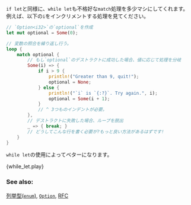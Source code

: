 <!-- Similar to `if let`, `while let` can make awkward `match` sequences
more tolerable. Consider the following sequence that increments `i`: -->
`if let`と同様に、`while let`も不格好な`match`処理を多少マシにしてくれます。例えば、以下の`i`をインクリメントする処理を見てください。

``` rust
// `Option<i32>`の`optional`を作成
let mut optional = Some(0);

// 変数の照合を繰り返し行う。
loop {
    match optional {
        // もし`optional`のデストラクトに成功した場合、値に応じて処理を分岐
        Some(i) => {
            if i > 9 {
                println!("Greater than 9, quit!");
                optional = None;
            } else {
                println!("`i` is `{:?}`. Try again.", i);
                optional = Some(i + 1);
            }
            // ^ 3つものインデントが必要。
        },
        // デストラクトに失敗した場合、ループを脱出
        _ => { break; }
        // どうしてこんな行を書く必要が?もっと良い方法があるはずです!
    }
}
```

<!-- Using `while let` makes this sequence much nicer: -->
`while let`の使用によってベターになります。

{while_let.play}

### See also:

[列挙型(`enum`)][enum], [`Option`][option], [RFC][while_let_rfc]

[enum]: ../custom_types/enum.html
[option]: ../std/option.html
[while_let_rfc]: https://github.com/rust-lang/rfcs/pull/214
